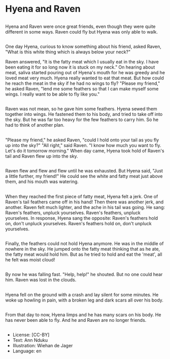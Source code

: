 # Hyena and Raven

##
Hyena and Raven were once great
friends, even though they were
quite different in some ways.
Raven could fly but Hyena was only
able to walk.

##
One day Hyena, curious to know
something about his friend, asked
Raven, "What is this white thing
which is always below your neck?"

Raven answered, "It is the fatty meat which I usually eat in the sky.
I have been eating it for so long now it is stuck on my neck."
On hearing about meat, saliva started pouring out of Hyena's
mouth for he was greedy and he loved meat very much.
Hyena really wanted to eat that meat. But how could he reach the
meat in the sky if he had no wings to fly?
"Please my friend," he asked Raven, "lend me some feathers so
that I can make myself some wings. I really want to be able to fly
like you."

##
Raven was not mean, so he gave
him some feathers.
Hyena sewed them together into
wings. He fastened them to his
body, and tried to take off into the
sky.
But he was far too heavy for the
few feathers to carry him.
So he had to think of another plan.

##
"Please my friend," he asked Raven,
"could I hold onto your tail as you
fly up into the sky?"
"All right," said Raven. "I know how
much you want to fly. Let's do it
tomorrow morning."
When day came, Hyena took hold of
Raven's tail and Raven flew up into
the sky.

##
Raven flew and flew and flew until
he was exhausted. But Hyena said,
"Just a little further, my friend!"
He could see the white and fatty
meat just above them, and his
mouth was watering.

##
When they reached the first piece of fatty meat, Hyena felt a jerk.
One of Raven's tail feathers came off in his hand! Then there was
another jerk, and another. Raven felt much lighter, and the ache in
his tail was going.
He sang:
Raven's feathers, unpluck yourselves. Raven's feathers, unpluck
yourselves.
In response, Hyena sang the opposite:
Raven's feathers hold on, don't unpluck yourselves. Raven's
feathers hold on, don't unpluck yourselves.

##
Finally, the feathers could not hold
Hyena anymore. He was in the
middle of nowhere in the sky.
He jumped onto the fatty meat
thinking that as he ate, the fatty
meat would hold him. But as he
tried to hold and eat the 'meat', all
he felt was moist cloud!

##
By now he was falling fast. "Help,
help!" he shouted.
But no one could hear him. Raven
was lost in the clouds.

##
Hyena fell on the ground with a
crash and lay silent for some
minutes.
He woke up howling in pain, with a
broken leg and dark scars all over
his body.

##
From that day to now, Hyena limps
and he has many scars on his body.
He has never been able to fly.
And he and Raven are no longer
friends.

##
* License: [CC-BY]
* Text: Ann Nduku
* Illustration: Wiehan de Jager
* Language: en
